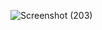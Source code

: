 ![Screenshot (203)](https://github.com/user-attachments/assets/5f543c13-7fb9-4f5c-92f5-6cb22a35eb15)
